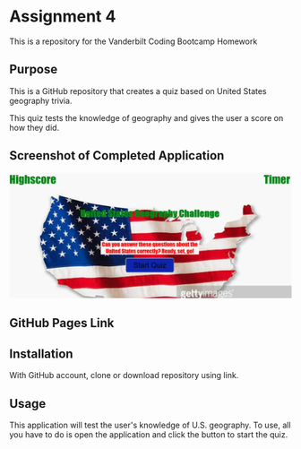 
# Assignment 4
This is a repository for the Vanderbilt Coding Bootcamp Homework 

## Purpose

This is a GitHub repository that creates a quiz based on United States geography trivia.

This quiz tests the knowledge of geography and gives the user a score on how they did.


## Screenshot of Completed Application

![Geography Quiz](assets/screenshot.JPG)

## GitHub Pages Link



## Installation

With GitHub account, clone or download repository using link. 


## Usage

This application will test the user's knowledge of U.S. geography. 
To use, all you have to do is open the application and click the button to start the quiz.

